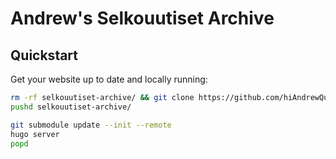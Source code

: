 # Andrew's Selkouutiset Archive

## Quickstart

Get your website up to date and locally running:

```bash
rm -rf selkouutiset-archive/ && git clone https://github.com/hiAndrewQuinn/selkouutiset-archive.git
pushd selkouutiset-archive/

git submodule update --init --remote
hugo server
popd
